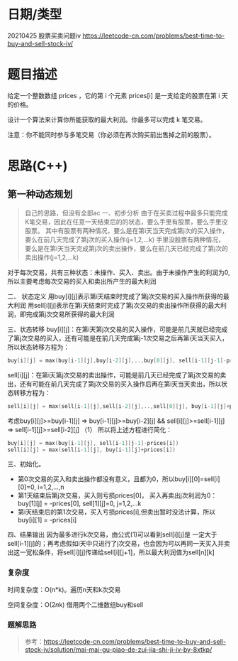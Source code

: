 # 日期/类型
20210425 股票买卖问题iv
https://leetcode-cn.com/problems/best-time-to-buy-and-sell-stock-iv/

# 题目描述
给定一个整数数组 prices ，它的第 i 个元素 prices[i] 是一支给定的股票在第 i 天的价格。

设计一个算法来计算你所能获取的最大利润。你最多可以完成 k 笔交易。

注意：你不能同时参与多笔交易（你必须在再次购买前出售掉之前的股票）。


# 思路(C++)
## 第一种动态规划
> 自己的思路，但没有全部ac
一、初步分析
由于在买卖过程中最多只能完成K笔交易，因此在任意一天结束后的的状态，要么手里有股票，要么手里没股票。
其中有股票有两种情况，要么是在第i天当天完成第j次的买入操作，要么在前几天完成了第j次的买入操作(j=1,2,...k)
手里没股票有两种情况，要么是在第i天当天完成第j次的卖出操作，要么在前几天已经完成了第j次的卖出操作(j=1,2,...k)

对于每次交易，共有三种状态：未操作、买入、卖出。由于未操作产生的利润为0, 所以主要考虑每次交易的买入和卖出所产生的最大利润

二、 状态定义
用buy[i][j]表示第i天结束时完成了第j次交易的买入操作所获得的最大利润
用sell[i][j]表示在第i天结束时完成了第j次交易的卖出操作所获得的最大利润，即完成第j次交易所获得的最大利润

三、状态转移
buy[i][j]：在第i天第j次交易的买入操作，可能是前几天就已经完成了第j次交易的买入，还有可能是在前几天完成第j-1次交易之后再第i天当天买入，所以状态转移方程为：
``` cpp
buy[i][j] = max(buy[i-1][j],buy[i-2][j],..,buy[0][j], sell[i-1][j-1]-prices[i],sell[i-2][j-1]-prices[i],...,sell[0][j-1]-prices[i])
```
sell[i][j]：在第i天第j次交易的卖出操作，可能是前几天已经完成了第j次交易的卖出，还有可能在前几天完成了第j次交易的买入操作后再在第i天当天卖出，所以状态转移方程为：
``` cpp
sell[i][j] = max(sell[i-1][j],sell[i-2][j],..,sell[0][j], buy[i-1][j]+prices[i],buy[i-2][j]+prices[i],...,buy[0][j]+prices[i])
```
考虑buy[i][j]>=buy[i-1][j] => buy[i-1][j]>=buy[i-2][j] && sell[i][j]>=sell[i-1][j] => sell[i-1][j]>=sell[i-2][j] （1）
所以将上述方程进行简化：
``` cpp
buy[i][j] = max(buy[i-1][j], sell[i-1][j-1]-prices[i])
sell[i][j] = max(sell[i-1][j], buy[i-1][j]+prices[i])
```

三、初始化。
- 第0次交易的买入和卖出操作都没有意义，且都为0，所以buy[i][0]=sell[i][0]=0, i=1,2,...,n
- 第1天结束后第j次交易，买入则亏损prices[0]， 买入再卖出j次利润为0：buy[1][j] = -prices[0], sell[1][j]=0, j=1,2,...k
- 第i天结束后的第1次交易，买入亏损prices[i],但卖出暂时没法计算，所以buy[i][1] = -prices[i]


四、结果输出
因为最多进行k次交易，由公式(1)可以看到sell[i][j]是 一定大于sell[i-1][j]的；再考虑假如i天中只进行了j次交易，也会因为可以再同一天买入并卖出这一宽松条件，将sell[i][j]传递给sell[i][j+1]，所以最大利润值为sell[n][k]

### 复杂度
时间复杂度：O(n*k)。遍历n天和k次交易

空间复杂度：O(2*n*k) 借用两个二维数组buy和sell

### 题解思路
> 参考：https://leetcode-cn.com/problems/best-time-to-buy-and-sell-stock-iv/solution/mai-mai-gu-piao-de-zui-jia-shi-ji-iv-by-8xtkp/
